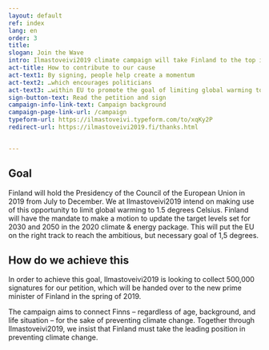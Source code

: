 ```yaml
---
layout: default
ref: index
lang: en
order: 3
title:
slogan: Join the Wave
intro: Ilmastoveivi2019 climate campaign will take Finland to the top in international climate change action. The puck has been dropped - it’s time to take it.
act-title: How to contribute to our cause
act-text1: By signing, people help create a momentum
act-text2: …which encourages politicians
act-text3: …within EU to promote the goal of limiting global warming to 1.5 degrees.
sign-button-text: Read the petition and sign
campaign-info-link-text: Campaign background
campaign-page-link-url: /campaign
typeform-url: https://ilmastoveivi.typeform.com/to/xqKy2P
redirect-url: https://ilmastoveivi2019.fi/thanks.html


---
```


## Goal

Finland will hold the Presidency of the Council of the European Union in 2019 from July to December. We at Ilmastoveivi2019 intend on making use of this opportunity to limit global warming to 1.5 degrees Celsius. Finland will have the mandate to make a motion to update the target levels set for 2030 and 2050 in the 2020 climate & energy package. This will put the EU on the right track to reach the ambitious, but necessary goal of 1,5 degrees.


## How do we achieve this

In order to achieve this goal, Ilmastoveivi2019 is looking to collect 500,000 signatures for our petition, which will be handed over to the new prime minister of Finland in the spring of 2019.

The campaign aims to connect Finns – regardless of age, background, and life situation – for the sake of preventing climate change. Together through Ilmastoveivi2019, we insist that Finland must take the leading position in preventing climate change.
